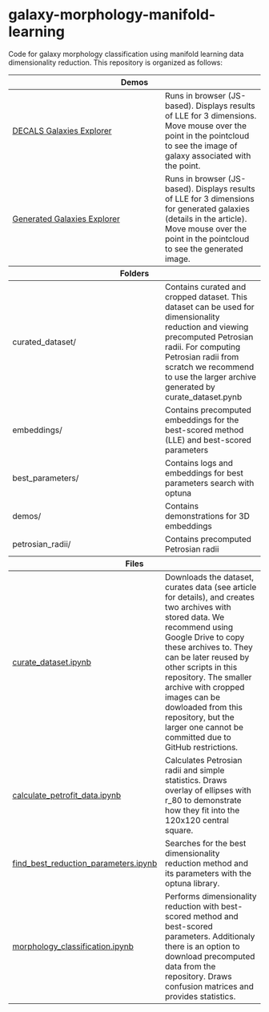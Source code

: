 # galaxy-morphology-manifold-learning
Code for galaxy morphology classification using manifold learning data dimensionality reduction.
This repository is organized as follows:

<table>
  <thead><tr><th colspan="2" style="font-weight: bold; text-align: center;">Demos</th></tr></thead>
  <tr>
    <td><a href="https://mtsizh.github.io/galaxy-morphology-manifold-learning/demos/DECALS_galaxies_explorer.html">DECALS Galaxies Explorer</a></td>
    <td>Runs in browser (JS-based). Displays results of LLE for 3 dimensions. Move mouse over the point in the pointcloud to see the image of galaxy associated with the point.</td>
  </tr>
  <tr>
    <td><a href="https://mtsizh.github.io/galaxy-morphology-manifold-learning/demos/generated_galaxies_explorer.html">Generated Galaxies Explorer</a></td>
    <td>Runs in browser (JS-based). Displays results of LLE for 3 dimensions for generated galaxies (details in the article). Move mouse over the point in the pointcloud to see the generated image.</td>
  </tr>
  <thead><tr><th colspan="2" style="font-weight: bold; text-align: center;">Folders</th></tr></thead>
  <tr>
    <td>curated_dataset/</td>
    <td>Contains curated and cropped dataset. This dataset can be used for dimensionality reduction and viewing precomputed Petrosian radii. For computing Petrosian radii from scratch we recommend to use the larger archive generated by curate_dataset.pynb</td>
  </tr>
  <tr>
    <td>embeddings/</td>
    <td>Contains precomputed embeddings for the best-scored method (LLE) and best-scored parameters</td>
  </tr>
  <tr>
    <td>best_parameters/</td>
    <td>Contains logs and embeddings for best parameters search with optuna</td>
  </tr>
  <tr>
    <td>demos/</td>
    <td>Contains demonstrations for 3D embeddings</td>
  </tr> 
  <tr>
    <td>petrosian_radii/</td>
    <td>Contains precomputed Petrosian radii</td>
  </tr>
  <thead><tr><th colspan="2" style="font-weight: bold; text-align: center;">Files</th></tr></thead>
  <tr>
    <td><a href="https://colab.research.google.com/github/mtsizh/galaxy-morphology-manifold-learning/blob/master/curate_dataset.ipynb">curate_dataset.ipynb</a></td>
    <td>Downloads the dataset, curates data (see article for details), and creates two archives with stored data. We recommend using Google Drive to copy these archives to. They can be later reused by other scripts in this repository. The smaller archive with cropped images can be dowloaded from this repository, but the larger one cannot be committed due to GitHub restrictions.</td>
  </tr>
  <tr>
    <td><a href="https://colab.research.google.com/github/mtsizh/galaxy-morphology-manifold-learning/blob/master/calculate_petrofit_data.ipynb">calculate_petrofit_data.ipynb</a></td>
    <td>Calculates Petrosian radii and simple statistics. Draws overlay of ellipses with r_80 to demonstrate how they fit into the 120x120 central square.</td>
  </tr>
  <tr>
    <td><a href="https://colab.research.google.com/github/mtsizh/galaxy-morphology-manifold-learning/blob/master/find_best_reduction_parameters.ipynb">find_best_reduction_parameters.ipynb</a></td>
    <td>Searches for the best dimensionality reduction method and its parameters with the optuna library.</td>
  </tr>
  <tr>
    <td><a href="https://colab.research.google.com/github/mtsizh/galaxy-morphology-manifold-learning/blob/master/morphology_classification.ipynb">morphology_classification.ipynb</a></td>
    <td>Performs dimensionality reduction with best-scored method and best-scored parameters. Additionaly there is an option to download precomputed data from the repository. Draws confusion matrices and provides statistics.</td>
  </tr>
</table>

